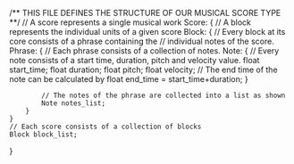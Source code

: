 /** THIS FILE DEFINES THE STRUCTURE OF OUR MUSICAL SCORE TYPE **/
// A score represents a single musical work
Score:
{
	// A block represents the individual units of a given score
	Block:
	{
		// Every block at its core consists of a phrase containing the 
		// individual notes of the score.
		Phrase:
		{
			// Each phrase consists of a collection of notes.
			Note:
			{
				// Every note consists of a start time, duration, pitch and velocity value.
				float start_time;
				float duration;
				float pitch;
				float velocity;
				// The end time of the note can be calculated by
				float end_time = start_time+duration;
			}

			// The notes of the phrase are collected into a list as shown
			Note notes_list;
		}
	}
	// Each score consists of a collection of blocks
	Block block_list;
}
